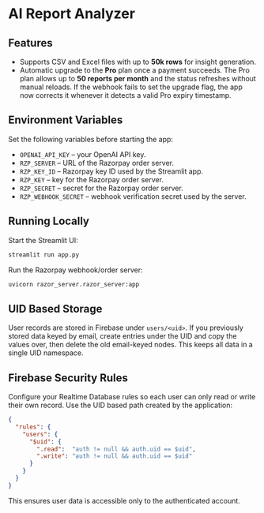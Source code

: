 # AI Report Analyzer

## Features
- Supports CSV and Excel files with up to **50k rows** for insight generation.
- Automatic upgrade to the **Pro** plan once a payment succeeds. The Pro plan
  allows up to **50 reports per month** and the status refreshes without manual
  reloads. If the webhook fails to set the upgrade flag, the app now corrects it
  whenever it detects a valid Pro expiry timestamp.

## Environment Variables

Set the following variables before starting the app:

- `OPENAI_API_KEY` – your OpenAI API key.
- `RZP_SERVER` – URL of the Razorpay order server.
- `RZP_KEY_ID` – Razorpay key ID used by the Streamlit app.
- `RZP_KEY` – key for the Razorpay order server.
- `RZP_SECRET` – secret for the Razorpay order server.
- `RZP_WEBHOOK_SECRET` – webhook verification secret used by the server.

## Running Locally

Start the Streamlit UI:

```bash
streamlit run app.py
```

Run the Razorpay webhook/order server:

```bash
uvicorn razor_server.razor_server:app
```

## UID Based Storage

User records are stored in Firebase under `users/<uid>`. If you previously stored data keyed by email, create entries under the UID and copy the values over, then delete the old email-keyed nodes. This keeps all data in a single UID namespace.

## Firebase Security Rules

Configure your Realtime Database rules so each user can only read or write
their own record. Use the UID based path created by the application:

```json
{
  "rules": {
    "users": {
      "$uid": {
        ".read":  "auth != null && auth.uid == $uid",
        ".write": "auth != null && auth.uid == $uid"
      }
    }
  }
}
```

This ensures user data is accessible only to the authenticated account.
